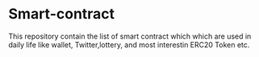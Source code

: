 # Smart-contract
This repository contain the list of smart contract which which are used in daily life like wallet, Twitter,lottery, and most interestin ERC20 Token etc.
